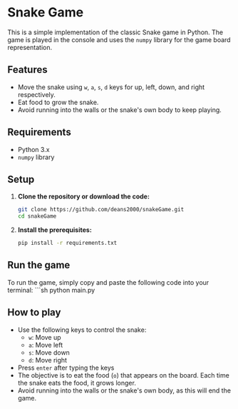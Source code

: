 # Snake Game

This is a simple implementation of the classic Snake game in Python. The game is played in the console and uses the `numpy` library for the game board representation.

## Features

- Move the snake using `w`, `a`, `s`, `d` keys for up, left, down, and right respectively.
- Eat food to grow the snake.
- Avoid running into the walls or the snake's own body to keep playing.

## Requirements

- Python 3.x
- `numpy` library

## Setup

1. **Clone the repository or download the code:**
   ```sh
   git clone https://github.com/deans2000/snakeGame.git
   cd snakeGame

2. **Install the prerequisites:**
   ```sh
   pip install -r requirements.txt

## Run the game

To run the game, simply copy and paste the following code into your terminal:
    ```sh
    python main.py

## How to play

- Use the following keys to control the snake:
  - `w`: Move up
  - `a`: Move left
  - `s`: Move down
  - `d`: Move right
- Press `enter` after typing the keys
- The objective is to eat the food (`o`) that appears on the board. Each time the snake eats the food, it grows longer.
- Avoid running into the walls or the snake's own body, as this will end the game.




